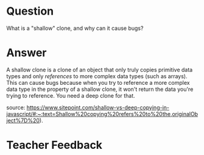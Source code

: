 # Question

What is a "shallow" clone, and why can it cause bugs?

# Answer

A shallow clone is a clone of an object that only truly copies primitive data types and only _references_ to more complex data types (such as arrays). This can cause bugs because when you try to reference a more complex data type in the property of a shallow clone, it won't return the data you're trying to reference. You need a deep clone for that.

source: https://www.sitepoint.com/shallow-vs-deep-copying-in-javascript/#:~:text=Shallow%20copying%20refers%20to%20the,originalObject%7D%20).

# Teacher Feedback
